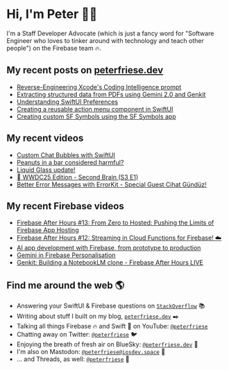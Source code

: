 # Hi, I'm Peter 👋🏼

I'm a Staff Developer Advocate (which is just a fancy word for "Software Engineer who loves to tinker around with technology and teach other people") on the Firebase team 🔥.

## My recent posts on [peterfriese.dev](https://peterfriese.dev/)
<!-- BLOG-POST-LIST:START -->
- [Reverse-Engineering Xcode&#39;s Coding Intelligence prompt](https://peterfriese.dev/blog/2025/reveng-xcode-coding-intelligence/)
- [Extracting structured data from PDFs using Gemini 2.0 and Genkit](https://peterfriese.dev/blog/2025/gemini-genkit-pdf-structured-data/)
- [Understanding SwiftUI Preferences](https://peterfriese.dev/blog/2025/swiftui-preferences-swift6/)
- [Creating a reusable action menu component in SwiftUI](https://peterfriese.dev/blog/2025/swiftui-action-menu/)
- [Creating custom SF Symbols using the SF Symbols app](https://peterfriese.dev/blog/2025/custom-sf-symbols/)
<!-- BLOG-POST-LIST:END -->

## My recent videos
<!-- YOUTUBE-ALL:START -->
- [Custom Chat Bubbles with SwiftUI](https://www.youtube.com/watch?v=sLX4khFLebQ)
- [Peanuts in a bar considered harmful?](https://www.youtube.com/watch?v=1zloAVUiYJM)
- [Liquid Glass update!](https://www.youtube.com/watch?v=7jHo4DuFJ8U)
- [ WWDC25 Edition - Second Brain &lpar;S3 E1&rpar;](https://www.youtube.com/watch?v=tmPwLamVGYM)
- [Better Error Messages with ErrorKit - Special Guest Cihat Gündüz!](https://www.youtube.com/watch?v=ha9fzJEJDvk)
<!-- YOUTUBE-ALL:END -->

## My recent Firebase videos
<!-- YOUTUBE-FIREBASE:START -->
- [Firebase After Hours #13: From Zero to Hosted: Pushing the Limits of Firebase App Hosting](https://www.youtube.com/watch?v=8vojkFvKT1U)
- [Firebase After Hours #12: Streaming in Cloud Functions for Firebase! ☁️](https://www.youtube.com/watch?v=IuSH0VHazcA)
- [AI app development with Firebase, from prototype to production](https://www.youtube.com/watch?v=rxKYK3DIzN0)
- [Gemini in Firebase Personalisation](https://www.youtube.com/shorts/4MC2jgLwkJg)
- [Genkit: Building a NotebookLM clone - Firebase After Hours LIVE](https://www.youtube.com/watch?v=ZBM9BQz_S_A)
<!-- YOUTUBE-FIREBASE:END -->


## Find me around the web 🌎

- Answering your SwiftUI & Firebase questions on [`StackOverflow`](https://stackoverflow.com/users/281221/peter-friese) 📚
- Writing about stuff I built on my blog, [`peterfriese.dev`](https://peterfriese.dev/) ✒️
- Talking all things Firebase 🔥 and Swift 🍏 on YouTube: [`@peterfriese`](https://www.youtube.com/@peterfriese)
- Chatting away on Twitter: [`@peterfriese`](https://twitter.com/peterfriese) 🐦
- Enjoying the breath of fresh air on BlueSky: [`@peterfriese.dev`](https://bsky.app/profile/peterfriese.dev) 🦋
- I'm also on Mastodon: [`@peterfriese@iosdev.space`](https://iosdev.space/@peterfriese) 🐘
- ... and Threads, as well: [`@peterfriese`](https://www.threads.net/@peterfriese?hl=en) 🧵
